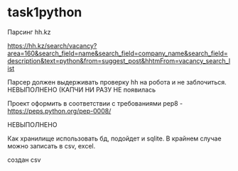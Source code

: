 # task1python
Парсинг hh.kz 

https://hh.kz/search/vacancy?area=160&search_field=name&search_field=company_name&search_field=description&text=python&from=suggest_post&hhtmFrom=vacancy_search_list


Парсер должен выдерживать проверку hh на робота и не заблочиться. 
НЕВЫПОЛНЕНО (КАПЧИ НИ РАЗУ НЕ появилась


Проект оформить в соответствии с требованиями pep8 - https://peps.python.org/pep-0008/ 

НЕВЫПОЛНЕНО

Как хранилище использовать бд, подойдет и sqlite.
В крайнем случае можно записать в csv, excel.

создан csv
